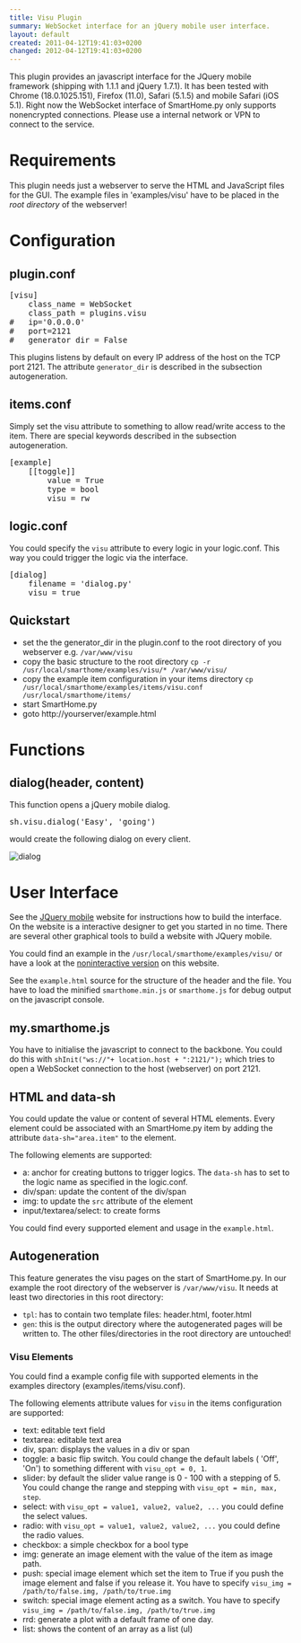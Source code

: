 ```yaml
---
title: Visu Plugin
summary: WebSocket interface for an jQuery mobile user interface.
layout: default
created: 2011-04-12T19:41:03+0200
changed: 2012-04-12T19:41:03+0200
---
```


This plugin provides an javascript interface for the JQuery mobile framework (shipping with 1.1.1 and jQuery 1.7.1). It has been tested with Chrome (18.0.1025.151), Firefox (11.0), Safari (5.1.5) and mobile Safari (iOS 5.1).
Right now the WebSocket interface of SmartHome.py only supports nonencrypted connections. Please use a internal network or VPN to connect to the service.

# Requirements
This plugin needs just a webserver to serve the HTML and JavaScript files for the GUI.
The example files in 'examples/visu' have to be placed in the _root directory_ of the webserver!

# Configuration

## plugin.conf
<pre>
[visu]
    class_name = WebSocket
    class_path = plugins.visu
#   ip='0.0.0.0'
#   port=2121
#   generator_dir = False
</pre>

This plugins listens by default on every IP address of the host on the TCP port 2121.
The attribute `generator_dir` is described in the subsection autogeneration.

## items.conf

Simply set the visu attribute to something to allow read/write access to the item. There are special keywords described in the subsection autogeneration.

<pre>
[example]
    [[toggle]]
        value = True
        type = bool
        visu = rw
</pre>

## logic.conf
You could specify the `visu` attribute to every logic in your logic.conf. This way you could trigger the logic via the interface.
<pre>
[dialog]
    filename = 'dialog.py'
    visu = true
</pre>

## Quickstart

   * set the the generator_dir in the plugin.conf to the root directory of you webserver e.g. `/var/www/visu`
   * copy the basic structure to the root directory `cp -r /usr/local/smarthome/examples/visu/* /var/www/visu/`
   * copy the example item configuration in your items directory `cp /usr/local/smarthome/examples/items/visu.conf /usr/local/smarthome/items/`
   * start SmartHome.py
   * goto http://yourserver/example.html

Functions
=========

dialog(header, content)
-----------------------
This function opens a jQuery mobile dialog.
<pre>sh.visu.dialog('Easy', 'going')</pre> would create the following dialog on every client.
![dialog](/smarthome/img/dialog.png)


User Interface
==============
See the [JQuery mobile](http://jquerymobile.com/) website for instructions how to build the interface. On the website is a interactive designer to get you started in no time.
There are several other graphical tools to build a website with JQuery mobile.

You could find an example in the `/usr/local/smarthome/examples/visu/` or have a look at the [noninteractive version](example.html) on this website.

See the `example.html` source for the structure of the header and the file. You have to load the minified `smarthome.min.js` or `smarthome.js` for debug output on the javascript console.

my.smarthome.js
---------------
You have to initialise the javascript to connect to the backbone. You could do this with `shInit("ws://"+ location.host + ":2121/");` which tries to open a WebSocket connection to the host (webserver) on port 2121.

HTML and data-sh
----------------
You could update the value or content of several HTML elements. Every element could be associated with an SmartHome.py item by adding the attribute `data-sh="area.item"` to the element.

The following elements are supported:

  * a: anchor for creating buttons to trigger logics. The `data-sh` has to set to the logic name as specified in the logic.conf.
  * div/span: update the content of the div/span
  * img: to update the `src` attribute of the element
  * input/textarea/select: to create forms

You could find every supported element and usage in the `example.html`.

## Autogeneration

This feature generates the visu pages on the start of SmartHome.py. In our example the root directory of the webserver is `/var/www/visu`.
It needs at least two directories in this root directory:

   * `tpl`: has to contain two template files: header.html, footer.html
   * `gen`: this is the output directory where the autogenerated pages will be written to. The other files/directories in the root directory are untouched!

### Visu Elements
You could find a example config file with supported elements in the examples directory (examples/items/visu.conf).

The following elements attribute values for `visu` in the items configuration are supported:

   * text: editable text field
   * textarea: editable text area
   * div, span: displays the values in a div or span
   * toggle: a basic flip switch. You could change the default labels ( 'Off', 'On') to something different with `visu_opt = 0, 1`.
   * slider: by default the slider value range is 0 - 100 with a stepping of 5. You could change the range and stepping with `visu_opt = min, max, step`.
   * select: with `visu_opt = value1, value2, value2, ...` you could define the select values.
   * radio: with `visu_opt = value1, value2, value2, ...` you could define the radio values.
   * checkbox: a simple checkbox for a bool type
   * img: generate an image element with the value of the item as image path.
   * push: special image element which set the item to True if you push the image element and false if you release it. You have to specify `visu_img = /path/to/false.img, /path/to/true.img`
   * switch: special image element acting as a switch. You have to specify `visu_img = /path/to/false.img, /path/to/true.img`
   * rrd: generate a plot with a default frame of one day.
   * list: shows the content of an array as a list (ul)
